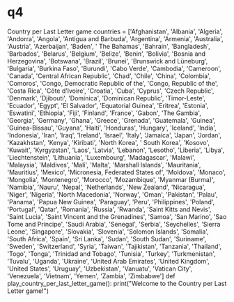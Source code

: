 # q4
Country per Last Letter game
countries = ['Afghanistan', 'Albania', 'Algeria', 'Andorra', 'Angola', 'Antigua and Barbuda', 'Argentina', 
            'Armenia', 'Australia', 'Austria', 'Azerbaijan', 'Baden', ' The Bahamas', 
            'Bahrain', 'Bangladesh', 'Barbados', 'Belarus', 'Belgium', 'Belize', 'Benin', 'Bolivia', 'Bosnia and Herzegovina',
            'Botswana', 'Brazil', 'Brunei', 'Brunswick and Lüneburg', 'Bulgaria', 'Burkina Faso', 'Burundi', 'Cabo Verde', 
            'Cambodia', 'Cameroon', 'Canada', 'Central African Republic', 'Chad', 'Chile', 'China', 'Colombia', 
            'Comoros', 'Congo, Democratic Republic of the', 'Congo, Republic of the', 'Costa Rica', 'Côte d’Ivoire', 
            'Croatia', 'Cuba', 'Cyprus', 'Czech Republic', 'Denmark', 'Djibouti', 'Dominica', 'Dominican Republic', 
            'Timor-Leste', 'Ecuador', 'Egypt', 'El Salvador', 'Equatorial Guinea', 'Eritrea', 
            'Estonia', 'Eswatini', 'Ethiopia', 'Fiji', 'Finland', 'France', 'Gabon', 'The Gambia', 'Georgia', 'Germany', 
            'Ghana', 'Greece', 'Grenada', 'Guatemala', 'Guinea', 'Guinea-Bissau', 'Guyana', 'Haiti', 'Honduras', 'Hungary', 
            'Iceland', 'India', 'Indonesia', 'Iran', 'Iraq', 'Ireland', 'Israel', 'Italy', 'Jamaica', 'Japan', 'Jordan', 
            'Kazakhstan', 'Kenya', 'Kiribati', 'North Korea', ' South Korea', 'Kosovo', 'Kuwait', 'Kyrgyzstan', 'Laos', 
            'Latvia', 'Lebanon', 'Lesotho', 'Liberia', 'Libya', 'Liechtenstein', 'Lithuania', 'Luxembourg', 'Madagascar', 
            'Malawi', 'Malaysia', 'Maldives', 'Mali', 'Malta', 'Marshall Islands', 'Mauritania', 'Mauritius', 'Mexico', 
            'Micronesia, Federated States of', 'Moldova', 'Monaco', 'Mongolia', 'Montenegro', 'Morocco', 'Mozambique', 
            'Myanmar (Burma)', 'Namibia', 'Nauru', 'Nepal', 'Netherlands', 'New Zealand', 'Nicaragua', 'Niger', 'Nigeria',
            'North Macedonia', 'Norway', 'Oman', 'Pakistan', 'Palau', 'Panama', 'Papua New Guinea', 'Paraguay', 'Peru', 
            'Philippines', 'Poland', 'Portugal', 'Qatar', 'Romania', 'Russia', 'Rwanda', 'Saint Kitts and Nevis', 
            'Saint Lucia', 'Saint Vincent and the Grenadines', 'Samoa', 'San Marino', 'Sao Tome and Principe', 
            'Saudi Arabia', 'Senegal', 'Serbia', 'Seychelles', 'Sierra Leone', 'Singapore', 'Slovakia', 'Slovenia', 
            'Solomon Islands', 'Somalia', 'South Africa', 'Spain', 'Sri Lanka', 'Sudan', 'South Sudan', 'Suriname', 
            'Sweden', 'Switzerland', 'Syria', 'Taiwan', 'Tajikistan', 'Tanzania', 'Thailand', 'Togo', 'Tonga', 
            'Trinidad and Tobago', 'Tunisia', 'Turkey', 'Turkmenistan', 'Tuvalu', 'Uganda', 'Ukraine', 
            'United Arab Emirates', 'United Kingdom', 'United States', 'Uruguay', 'Uzbekistan', 'Vanuatu', 
            'Vatican City', 'Venezuela', 'Vietnam', 'Yemen', 'Zambia', 'Zimbabwe']
def
play_country_per_last_letter_game():
    print("Welcome to the Country per Last Letter game!")
